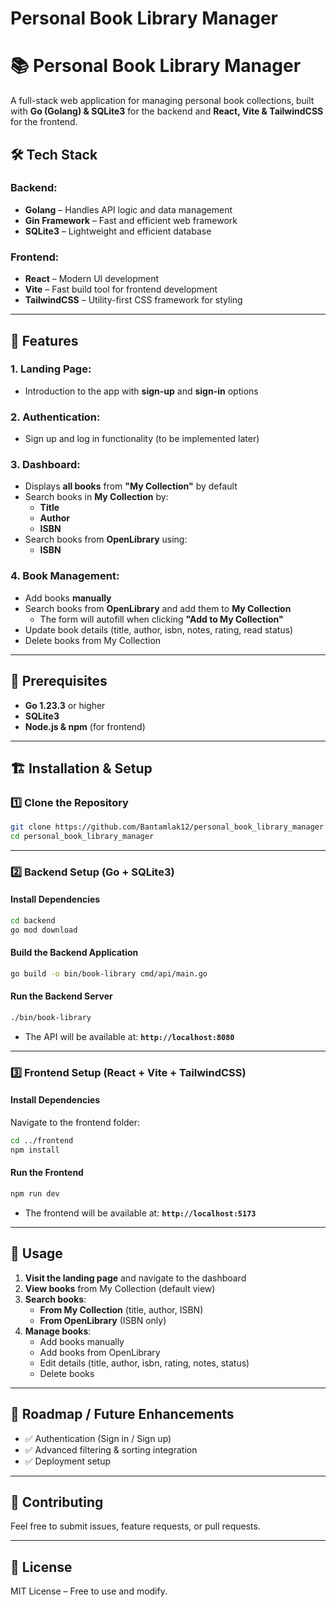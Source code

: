 # Personal Book Library Manager

# 📚 Personal Book Library Manager

A full-stack web application for managing personal book collections, built with **Go (Golang) & SQLite3** for the backend and **React, Vite & TailwindCSS** for the frontend.

## 🛠 Tech Stack

### Backend:

- **Golang** – Handles API logic and data management
- **Gin Framework** – Fast and efficient web framework
- **SQLite3** – Lightweight and efficient database

### Frontend:

- **React** – Modern UI development
- **Vite** – Fast build tool for frontend development
- **TailwindCSS** – Utility-first CSS framework for styling

---

## 🚀 Features

### **1. Landing Page:**

- Introduction to the app with **sign-up** and **sign-in** options

### **2. Authentication:**

- Sign up and log in functionality (to be implemented later)

### **3. Dashboard:**

- Displays **all books** from **"My Collection"** by default
- Search books in **My Collection** by:
  - **Title**
  - **Author**
  - **ISBN**
- Search books from **OpenLibrary** using:
  - **ISBN**

### **4. Book Management:**

- Add books **manually**
- Search books from **OpenLibrary** and add them to **My Collection**
  - The form will autofill when clicking **"Add to My Collection"**
- Update book details (title, author, isbn, notes, rating, read status)
- Delete books from My Collection

---

## 📌 Prerequisites

- **Go 1.23.3** or higher
- **SQLite3**
- **Node.js & npm** (for frontend)

---

## 🏗 Installation & Setup

### **1️⃣ Clone the Repository**

```sh
git clone https://github.com/Bantamlak12/personal_book_library_manager
cd personal_book_library_manager
```

---

### **2️⃣ Backend Setup (Go + SQLite3)**

#### **Install Dependencies**

```sh
cd backend
go mod download
```

#### **Build the Backend Application**

```sh
go build -o bin/book-library cmd/api/main.go
```

#### **Run the Backend Server**

```sh
./bin/book-library
```

- The API will be available at: **`http://localhost:8080`**

---

### **3️⃣ Frontend Setup (React + Vite + TailwindCSS)**

#### **Install Dependencies**

Navigate to the frontend folder:

```sh
cd ../frontend
npm install
```

#### **Run the Frontend**

```sh
npm run dev
```

- The frontend will be available at: **`http://localhost:5173`**

---

## 🎯 Usage

1. **Visit the landing page** and navigate to the dashboard
2. **View books** from My Collection (default view)
3. **Search books**:
   - **From My Collection** (title, author, ISBN)
   - **From OpenLibrary** (ISBN only)
4. **Manage books**:
   - Add books manually
   - Add books from OpenLibrary
   - Edit details (title, author, isbn, rating, notes, status)
   - Delete books

---

## 📌 Roadmap / Future Enhancements

- ✅ Authentication (Sign in / Sign up)
- ✅ Advanced filtering & sorting integration
- ✅ Deployment setup

---

## 🤝 Contributing

Feel free to submit issues, feature requests, or pull requests.

---

## 📜 License

MIT License – Free to use and modify.
